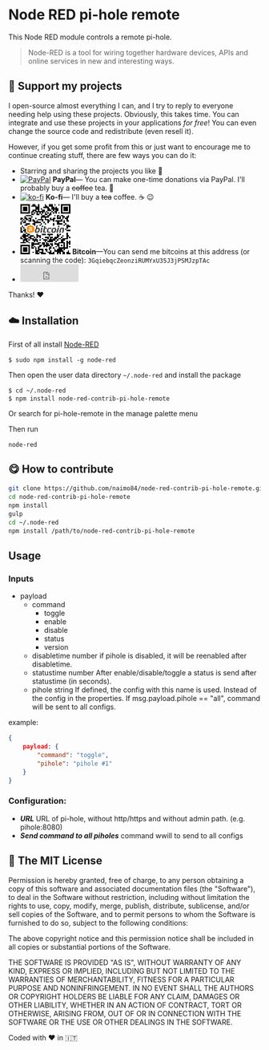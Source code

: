 # Node RED pi-hole remote

This Node RED module controls a remote pi-hole.

> Node-RED is a tool for wiring together hardware devices, APIs and online services in new and interesting ways.

## :sparkling_heart: Support my projects

I open-source almost everything I can, and I try to reply to everyone needing help using these projects. Obviously,
this takes time. You can integrate and use these projects in your applications _for free_! You can even change the source code and redistribute (even resell it).

However, if you get some profit from this or just want to encourage me to continue creating stuff, there are few ways you can do it:

- Starring and sharing the projects you like :rocket:
- [![PayPal][badge_paypal]][paypal-donations] **PayPal**— You can make one-time donations via PayPal. I'll probably buy a ~~coffee~~ tea. :tea:
- [![ko-fi](https://www.ko-fi.com/img/githubbutton_sm.svg)](https://ko-fi.com/T6T412CXA) **Ko-fi**— I'll buy a ~~tea~~ coffee. :coffee: :wink:
- ![](./examples/bitcoin.png) **Bitcoin**—You can send me bitcoins at this address (or scanning the code): `3GqiebqcZeonziRUMYxU35J3jPSMJzpTAc`
- <iframe src="https://github.com/sponsors/naimo84/button" title="Sponsor naimo84" height="35" width="116" style="border: 0;"></iframe>

Thanks! :heart:

## :cloud: Installation

First of all install [Node-RED](http://nodered.org/docs/getting-started/installation)

```
$ sudo npm install -g node-red
```

Then open  the user data directory  `~/.node-red`  and install the package

```
$ cd ~/.node-red
$ npm install node-red-contrib-pi-hole-remote
```

Or search for pi-hole-remote in the manage palette menu

Then run

```
node-red
```

## :yum: How to contribute

```sh
git clone https://github.com/naimo84/node-red-contrib-pi-hole-remote.git
cd node-red-contrib-pi-hole-remote
npm install
gulp
cd ~/.node-red 
npm install /path/to/node-red-contrib-pi-hole-remote
```

## Usage

### Inputs

- payload
    - command
        - toggle
        - enable
        - disable
        - status
        - version
  - disabletime
        number
        if pihole is disabled, it will be reenabled after disabletime.
  - statustime
        number
        After enable/disable/toggle a status is send after statustime (in seconds).
  - pihole
            string
            If defined, the config with this name is used. Instead of the config in the properties.
            If msg.payload.pihole == "all", command will be sent to all configs.

example:

```json
{
    payload: {
        "command": "toggle",
        "pihole": "pihole #1"
    }
}
```

### Configuration:
- ***URL*** URL of pi-hole, without http/https and without admin path. (e.g. pihole:8080)
- ***Send command to all piholes***  command wwill to send to all configs


## :scroll: The MIT License
Permission is hereby granted, free of charge, to any person obtaining a copy
of this software and associated documentation files (the "Software"), to deal in the Software without restriction, including without limitation the rights to use, copy, modify, merge, publish, distribute, sublicense, and/or sell copies of the Software, and to permit persons to whom the Software is furnished to do so, subject to the following conditions:

The above copyright notice and this permission notice shall be included in
all copies or substantial portions of the Software.

THE SOFTWARE IS PROVIDED "AS IS", WITHOUT WARRANTY OF ANY KIND, EXPRESS OR IMPLIED, INCLUDING BUT NOT LIMITED TO THE WARRANTIES OF MERCHANTABILITY, FITNESS FOR A PARTICULAR PURPOSE AND NONINFRINGEMENT. IN NO EVENT SHALL THE
AUTHORS OR COPYRIGHT HOLDERS BE LIABLE FOR ANY CLAIM, DAMAGES OR OTHER LIABILITY, WHETHER IN AN ACTION OF CONTRACT, TORT OR OTHERWISE, ARISING FROM, OUT OF OR IN CONNECTION WITH THE SOFTWARE OR THE USE OR OTHER DEALINGS IN THE SOFTWARE.

Coded with :heart: in :it:

[badge_brave]: ./examples/support_banner.png
[badge_paypal]: https://img.shields.io/badge/Donate-PayPal-blue.svg
[paypal-donations]: https://paypal.me/NeumannBenjamin
[brave]: https://brave.com/nai412
[contributing]: /CONTRIBUTING.md
